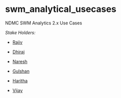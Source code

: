 # swm_analytical_usecases

NDMC SWM Analytics 2.x Use Cases


*Stake Holders:*

* [Rajiv](rajiv.v@quantela.com)

* [Dhiraj](dhiraj.eadara@quantela.com)

* [Naresh](naresh.kocheeri@quantela.com) 

* [Gulshan](dhiraj.eadara@quantela.com)

* [Haritha](haritha.rudraraju@quantela.com)

* [Vijay](vijaykrishnan@quantela.com)
